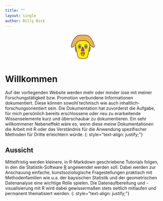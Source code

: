 ```yaml
---
title: ""
layout: single
author: Billy Rick
---
```




<p align="center">

<img src="assets/images/logo_chernoff.png" width="88" class="center">

</p>

# Willkommen

Auf der vorliegenden Website werden mehr oder minder lose mit meiner Forschungstätigkeit bzw. Promotion verbundene Informationen dokumentiert. Diese können sowohl technisch wie auch inhaltlich-forschungsorientiert sein. Die Dokumentation hat zuvorderst die Aufgabe, für mich persönlich bereits erschlossene oder neu zu erarbeitende Wissenselemente kurz und überschaubar zu dokumentieren. Ein sehr willkommener Nebeneffekt wäre es, wenn diese meine Dokumentationen die Arbeit mit R oder das Verständnis für die Anwendung spezifischer Methoden für Dritte erleichtern würde. 
{: style="text-align: justify;"}

## Aussicht
 
Mittelfristig werden kleinere, in R-Markdown geschriebene Tutorials folgen, in den die Statistik-Software [R](https://www.r-project.org/) angewendet werden soll. Dabei werden zur Anschauung einfache, kunstsoziologische Fragestellungen praktisch mit Methodenfamilien wie u.a. der baysischen Statistik und der geometrischen Datenanalyse eine wichtige Rolle spielen. Die Datenaufbereitung und -visualisierung mit R wird dabei gewissermaßen stets seitlich mitlaufen und permanent thematisiert werden.
{: style="text-align: justify;"}

 